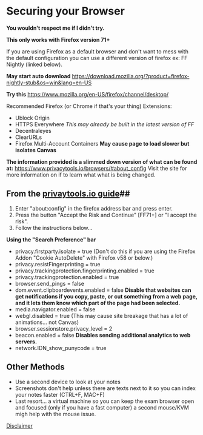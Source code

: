 # Securing your Browser

__You wouldn't respect me if I didn't try.__ 

__This only works with Firefox version 71+__

If you are using Firefox as a default browser and don't want to mess with the default configuration 
you can use a different version of firefox ex: FF Nightly (linked below).

__May start auto download__
https://download.mozilla.org/?product=firefox-nightly-stub&os=win&lang=en-US

__Try this__
https://www.mozilla.org/en-US/firefox/channel/desktop/

Recommended Firefox (or Chrome if that's your thing) Extensions: 
- Ublock Origin
- HTTPS Everywhere _This may already be built in the latest version of FF_
- Decentraleyes
- ClearURLs
- Firefox Multi-Account Containers __May cause page to load slower but isolates Canvas__ 

__The information provided is a slimmed down version of what can be found at:__
https://www.privacytools.io/browsers/#about_config
Visit the site for more information on if to learn what what is being changed. 

## From the [privaytools.io guide](https://www.privacytools.io/browsers/#about_config)##

1. Enter "about:config" in the firefox address bar and press enter.
2. Press the button "Accept the Risk and Continue" [FF71+] or "I accept the risk".
3. Follow the instructions below...

__Using the "Search Preference" bar__
- privacy.firstparty.isolate = true  (Don't do this if you are using the Firefox Addon "Cookie AutoDelete" with Firefox v58 or below.)
- privacy.resistFingerprinting = true
- privacy.trackingprotection.fingerprinting.enabled = true
- privacy.trackingprotection.enabled = true
- browser.send_pings = false
- dom.event.clipboardevents.enabled = false __Disable that websites can get notifications if you copy, paste, or cut 
something from a web page, and it lets them know which part of the page had been selected.__
- media.navigator.enabled = false
- webgl.disabled = true (This may cause site breakage that has a lot of animations... not Canvas)
- browser.sessionstore.privacy_level = 2
- beacon.enabled = false __Disables sending additional analytics to web servers.__
- network.IDN_show_punycode = true

## Other Methods ##
- Use a second device to look at your notes
- Screenshots don't help unless there are texts next to it so you can index your notes faster (CTRL+F, MAC+F)
- Last resort... a virtual machine so you can keep the exam browser open and focused (only if you have a fast computer) a second mouse/KVM migh help with the mouse issue. 






[Disclaimer](https://github.com/l-observateur/Browser_tracking_prevention/blob/master/Introduction)
